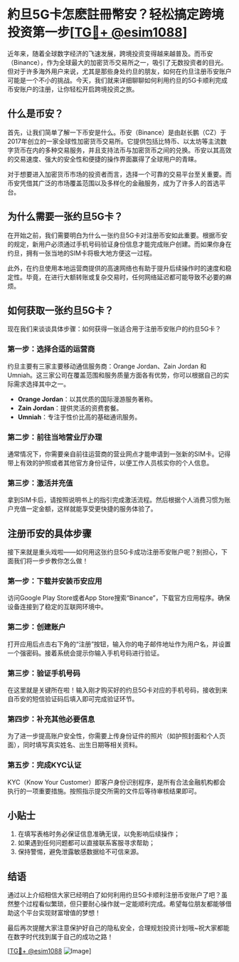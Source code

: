 # 約旦5G卡怎麽註冊幣安？轻松搞定跨境投资第一步[[TG💪+ @esim1088](https://t.me/s/esim1088)]

近年来，随着全球数字经济的飞速发展，跨境投资变得越来越普及。而币安（Binance），作为全球最大的加密货币交易所之一，吸引了无数投资者的目光。但对于许多海外用户来说，尤其是那些身处约旦的朋友，如何在约旦注册币安账户可能是一个不小的挑战。今天，我们就来详细聊聊如何利用约旦的5G卡顺利完成币安账户的注册，让你轻松开启跨境投资之旅。

## 什么是币安？

首先，让我们简单了解一下币安是什么。币安（Binance）是由赵长鹏（CZ）于2017年创立的一家全球性加密货币交易所。它提供包括比特币、以太坊等主流数字货币在内的多种交易服务，并且支持法币与加密货币之间的兑换。币安以其高效的交易速度、强大的安全性和便捷的操作界面赢得了全球用户的青睐。

对于想要进入加密货币市场的投资者而言，选择一个可靠的交易平台至关重要。而币安凭借其广泛的市场覆盖范围以及多样化的金融服务，成为了许多人的首选平台。

## 为什么需要一张约旦5G卡？

在开始之前，我们需要明白为什么一张约旦5G卡对注册币安如此重要。根据币安的规定，新用户必须通过手机号码验证身份信息才能完成账户创建。而如果你身在约旦，拥有一张当地的SIM卡将极大地方便这一过程。

此外，在约旦使用本地运营商提供的高速网络也有助于提升后续操作时的速度和稳定性。毕竟，在进行大额转账或复杂交易时，任何网络延迟都可能导致不必要的麻烦。

## 如何获取一张约旦5G卡？

现在我们来谈谈具体步骤：如何获得一张适合用于注册币安账户的约旦5G卡？

### 第一步：选择合适的运营商

约旦主要有三家主要移动通信服务商：Orange Jordan、Zain Jordan 和 Umniah。这三家公司在覆盖范围和服务质量方面各有优势，你可以根据自己的实际需求选择其中之一。

- **Orange Jordan**：以其优质的国际漫游服务著称。
- **Zain Jordan**：提供灵活的资费套餐。
- **Umniah**：专注于性价比高的基础通讯服务。

### 第二步：前往当地营业厅办理

通常情况下，你需要亲自前往运营商的营业网点才能申请到一张新的SIM卡。记得带上有效的护照或者其他官方身份证件，以便工作人员核实你的个人信息。

### 第三步：激活并充值

拿到SIM卡后，请按照说明书上的指引完成激活流程。然后根据个人消费习惯为账户充值一定金额，这样就能享受更快捷的服务体验了。

## 注册币安的具体步骤

接下来就是重头戏啦——如何用这张约旦5G卡成功注册币安账户呢？别担心，下面我们将一步步教你怎么做！

### 第一步：下载并安装币安应用

访问Google Play Store或者App Store搜索“Binance”，下载官方应用程序。确保设备连接到了稳定的互联网环境中。

### 第二步：创建账户

打开应用后点击右下角的“注册”按钮，输入你的电子邮件地址作为用户名，并设置一个强密码。接着系统会提示你输入手机号码进行验证。

### 第三步：验证手机号码

在这里就是关键所在啦！输入刚才购买好的约旦5G卡对应的手机号码，接收到来自币安的短信验证码后填入即可完成验证环节。

### 第四步：补充其他必要信息

为了进一步提高账户安全性，你需要上传身份证件的照片（如护照封面和个人页面），同时填写真实姓名、出生日期等相关资料。

### 第五步：完成KYC认证

KYC（Know Your Customer）即客户身份识别程序，是所有合法金融机构都会执行的一项重要措施。按照指示提交所需的文件后等待审核结果即可。

## 小贴士

1. 在填写表格时务必保证信息准确无误，以免影响后续操作；
2. 如果遇到任何问题都可以直接联系客服寻求帮助；
3. 保持警惕，避免泄露敏感数据给不可信来源。

## 结语

通过以上介绍相信大家已经明白了如何利用约旦5G卡顺利注册币安账户了吧？虽然整个过程看似繁琐，但只要耐心操作就一定能顺利完成。希望每位朋友都能够借助这个平台实现财富增值的梦想！

最后再次提醒大家注意保护好自己的隐私安全，合理规划投资计划哦~祝大家都能在数字时代找到属于自己的成功之路！

[[TG💪+ @esim1088](https://t.me/s/esim1088) ![Image](https://i.postimg.cc/4NQfJmqS/Snipaste-2025-05-13-00-14-12.png)]